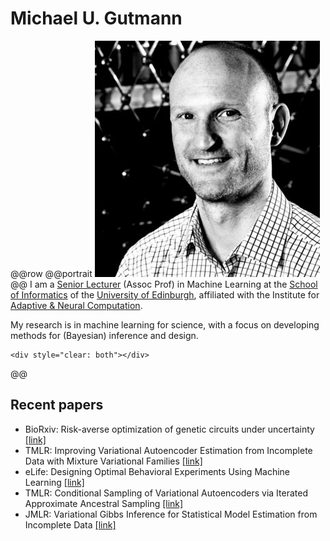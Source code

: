 # Michael U. Gutmann


@@row
@@portrait ![](/assets/michael.jpg)
@@
I am a [Senior Lecturer](https://en.wikipedia.org/wiki/Senior_lecturer)
(Assoc Prof) in Machine Learning at the [School of Informatics](http://www.ed.ac.uk/informatics) of the
[University of Edinburgh](https://www.ed.ac.uk/), affiliated with the Institute for [Adaptive & Neural
Computation](http://www.anc.ed.ac.uk).

My research is in machine learning for science, with a focus on developing methods for (Bayesian) inference and design.

~~~
<div style="clear: both"></div>
~~~
@@

## Recent papers

* BioRxiv: Risk-averse optimization of genetic circuits under uncertainty [[link]](publications/index.html#Kobiela2024a)
* TMLR: Improving Variational Autoencoder Estimation from Incomplete Data with Mixture Variational Families [[link]](publications/index.html#Simkus2024a)
* eLife: Designing Optimal Behavioral Experiments Using Machine Learning [[link]](publications/index.html#Valentin2023a)
* TMLR: Conditional Sampling of Variational Autoencoders via Iterated Approximate Ancestral Sampling [[link]](publications/index.html#Simkus2023b)
* JMLR: Variational Gibbs Inference for Statistical Model Estimation from Incomplete Data [[link]](publications/index.html#Simkus2023a)

